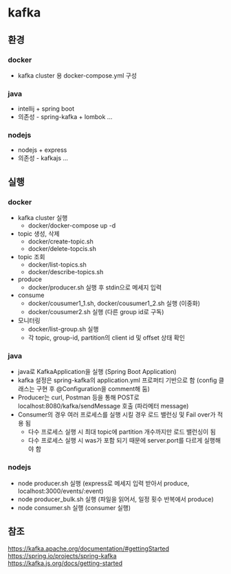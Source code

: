 # kafka

## 환경

### docker
* kafka cluster 용 docker-compose.yml 구성 

### java
* intellij + spring boot
* 의존성 - spring-kafka + lombok ... 

### nodejs
* nodejs + express
* 의존성 - kafkajs ...

## 실행

### docker
* kafka cluster 실행 
  * docker/docker-compose up -d
* topic 생성, 삭제
  * docker/create-topic.sh
  * docker/delete-topcis.sh
* topic 조회
  * docker/list-topics.sh
  * docker/describe-topics.sh
* produce
  * docker/producer.sh 실행 후 stdin으로 메세지 입력
* consume
  * docker/cousumer1_1.sh, docker/cousumer1_2.sh 실행 (이중화)
  * docker/cousumer2.sh 실행 (다른 group id로 구독)
* 모니터링
  * docker/list-group.sh 실행
  * 각 topic, group-id, partition의 client id 및 offset 상태 확인

### java
* java로 KafkaApplication을 실행 (Spring Boot Application)
* kafka 설정은 spring-kafka의 application.yml 프로퍼티 기반으로 함 (config 클래스는 구현 후 @Configuration을 comment해 둠)
* Producer는 curl, Postman 등을 통해 POST로 localhost:8080/kafka/sendMessage 호출 (파라메터 message)
* Consumer의 경우 여러 프로세스를 실행 시킬 경우 로드 밸런싱 및 Fail over가 적용 됨
  * 다수 프로세스 실행 시 최대 topic에 partition 개수까지만 로드 밸런싱이 됨
  * 다수 프로세스 실행 시 was가 포함 되기 때문에 server.port를 다르게 실행해야 함

### nodejs
* node producer.sh 실행 (express로 메세지 입력 받아서 produce, localhost:3000/events/:event)
* node producer_bulk.sh 실행 (파일을 읽어서, 일정 횟수 반복에서 produce)
* node consumer.sh 실행 (consumer 실행)

## 참조
https://kafka.apache.org/documentation/#gettingStarted  
https://spring.io/projects/spring-kafka  
https://kafka.js.org/docs/getting-started  

